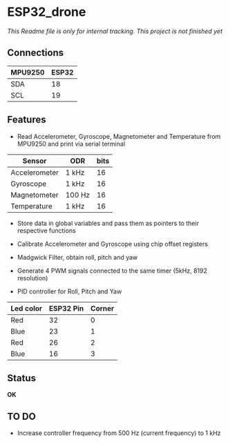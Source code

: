# ESP32_drone

*This Readme file is only for internal tracking. This project is not finished yet*

## Connections

| MPU9250 | ESP32 |
| --- | --- |
| SDA  | 18  |
| SCL  | 19  |


## Features
* Read Accelerometer, Gyroscope, Magnetometer and Temperature from MPU9250 and print via serial terminal

| Sensor | ODR | bits |
| --- | --- | --- |
| Accelerometer | 1 kHz | 16 |
| Gyroscope | 1 kHz | 16 |
| Magnetometer | 100 Hz | 16 |
| Temperature | 1 kHz | 16 |

* Store data in global variables and pass them as pointers to their respective functions
* Calibrate Accelerometer and Gyroscope using chip offset registers
* Madgwick Filter, obtain roll, pitch and yaw

* Generate 4 PWM signals connected to the same timer (5kHz, 8192 resolution)
* PID controller for Roll, Pitch and Yaw

| Led color | ESP32 Pin | Corner |
| --- | --- | --- |
| Red | 32 | 0 |
| Blue | 23 | 1 |
| Red | 26 | 2 |
| Blue | 16 | 3 |

## Status
**OK**

## TO DO
* Increase controller frequency from 500 Hz (current frequency) to 1 kHz

